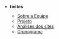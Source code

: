 - **testes**

  - [Sobre a Equipe](docs/plans/site.md)
  - [Projeto](docs/techs/fifo.md)
  - [Análises dos sites](docs/techs/fifo.md)
  - [Cronograma](docs/techs/fifo.md)
